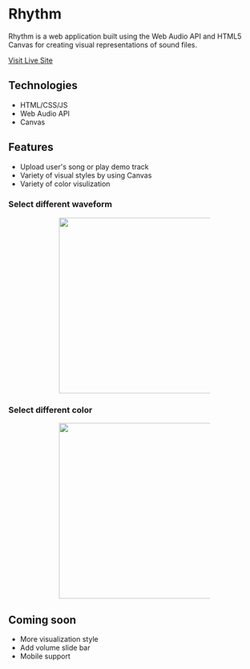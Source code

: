 # Rhythm

Rhythm is a web application built using the Web Audio API and HTML5 Canvas for creating visual representations of sound files.

[Visit Live Site](https://jingwenkuang.github.io/Rhythm/)

## Technologies 
* HTML/CSS/JS
* Web Audio API 
* Canvas 

## Features 
* Upload user's song or play demo track 
* Variety of visual styles by using Canvas
* Variety of color visulization 

### Select different waveform 
<p align='center'>
  <img style='max-width: 60%;' height='350' src='https://media.giphy.com/media/WUfUzDsqQHXTiDTRhy/giphy.gif'>
 </p>

### Select different color 
<p align='center'>
  <img style='max-width: 60%;' height='350' src='https://media.giphy.com/media/ZEZ6bvB9OcfzJ9v641/giphy.gif'>
 </p>
 
## Coming soon 
* More visualization style 
* Add volume slide bar 
* Mobile support 
